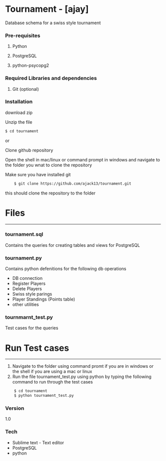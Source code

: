# Tournament - [ajay]
Database schema for a swiss style tournament

### Pre-requisites

1) Python

2) PostgreSQL

3) python-psycopg2
### Required Libraries and dependencies

1) Git (optional)

### Installation

download zip	

Unzip the file 
```sh
$ cd tournament
```
or
    
Clone github repository
	
Open the shell in mac/linux or command prompt in windows and navigate to the folder you wnat to clone the repository
	
Make sure you have installed git
	
```sh
	$ git clone https://github.com/ajack13/tournament.git
```
this should clone the repository to the folder

# Files
---------------------------------------------------
### tournament.sql
Contains the queries for creating tables and views for PostgreSQL
### tournament.py
Contains python defenitions for the following db operations
* DB connection
* Register Players
* Delete Players
* Swiss style parings
* Player Standings (Points table)
* other utilities
### tournmarnt_test.py
Test cases for the queries
# Run Test cases
---------------------------------------------------
1)	Navigate to the folder using command promt if you are in windows or the shell if you are using a mac or linux
2)	Run the file tournament_test.py using python by typing the following command to run through the test cases 

```sh
    $ cd tournament
	$ python tournament_test.py
```

### Version
1.0

### Tech
* Sublime text - Text editor 
* PostgreSQL
* python

